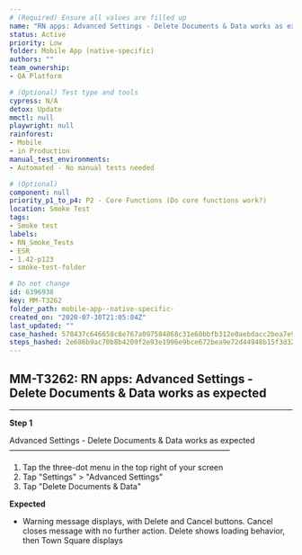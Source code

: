 ```yaml
---
# (Required) Ensure all values are filled up
name: "RN apps: Advanced Settings - Delete Documents & Data works as expected"
status: Active
priority: Low
folder: Mobile App (native-specific)
authors: ""
team_ownership: 
- QA Platform

# (Optional) Test type and tools
cypress: N/A
detox: Update
mmctl: null
playwright: null
rainforest: 
- Mobile
- in Production
manual_test_environments: 
- Automated - No manual tests needed

# (Optional)
component: null
priority_p1_to_p4: P2 - Core Functions (Do core functions work?)
location: Smoke Test
tags: 
- Smoke test
labels: 
- RN_Smoke_Tests
- ESR
- 1.42-p123
- smoke-test-folder

# Do not change
id: 6396938
key: MM-T3262
folder_path: mobile-app--native-specific-
created_on: "2020-07-30T21:05:04Z"
last_updated: ""
case_hashed: 570437c646658c8e767a097584868c31e60bbfb312e0aebdacc2bea7e9864410fd82d7c03a01727865ac58c5f704d3e6
steps_hashed: 2e686b9ac70b8b4209f2e93e1996e9bce672bea9e72d44948b15f3d32e28a5b607acda184f4681313a515626aa836bba
---
```


## MM-T3262: RN apps: Advanced Settings - Delete Documents & Data works as expected

---

**Step 1**

Advanced Settings - Delete Documents & Data works as expected\
————————————————————————————

1. Tap the three-dot menu in the top right of your screen
2. Tap "Settings" > "Advanced Settings"
3. Tap "Delete Documents & Data"

**Expected**

- Warning message displays, with Delete and Cancel buttons. Cancel closes message with no further action. Delete shows loading behavior, then Town Square displays
